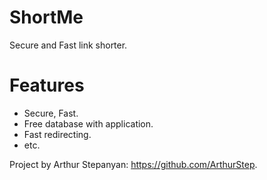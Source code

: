 # ShortMe
Secure and Fast link shorter.

# Features
* Secure, Fast.
* Free database with application.
* Fast redirecting.
* etc.

Project by Arthur Stepanyan: https://github.com/ArthurStep.
